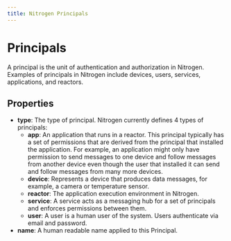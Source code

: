 ```yaml
---
title: Nitrogen Principals
---
```


# Principals

A principal is the unit of authentication and authorization in Nitrogen. Examples of principals in Nitrogen include devices, users, services, applications, and reactors.

## Properties

* <b>type</b>: The type of principal.  Nitrogen currently defines 4 types of principals:
    * <b>app</b>: An application that runs in a reactor. This principal typically has a set of permissions that are derived from the principal that installed the application. For example, an application might only have permission to send messages to one device and follow messages from another device even though the user that installed it can send and follow messages from many more devices.
    * <b>device</b>: Represents a device that produces data messages, for example, a camera or temperature sensor.
    * <b>reactor</b>: The application execution environment in Nitrogen.
    * <b>service</b>: A service acts as a messaging hub for a set of principals and enforces permissions between them.
    * <b>user</b>: A user is a human user of the system. Users authenticate via email and password.
* <b>name</b>: A human readable name applied to this Principal.